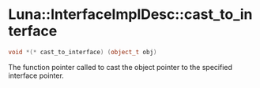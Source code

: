 # Luna::InterfaceImplDesc::cast_to_interface

```c++
void *(* cast_to_interface) (object_t obj)
```

The function pointer called to cast the object pointer to the specified interface pointer. 

